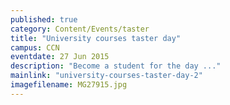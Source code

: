 ```yaml
---
published: true
category: Content/Events/taster
title: "University courses taster day"
campus: CCN
eventdate: 27 Jun 2015
description: "Become a student for the day ..."
mainlink: "university-courses-taster-day-2"
imagefilename: MG27915.jpg
---
```


